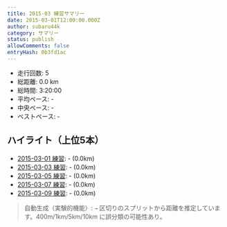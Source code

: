 ```yaml
---
title: 2015-03 練習サマリー
date: 2015-03-01T12:00:00.000Z
author: subaru44k
category: サマリー
status: publish
allowComments: false
entryHash: 0b3fd1ac
---
```

- 走行回数: 5
- 総距離: 0.0 km
- 総時間: 3:20:00
- 平均ペース: -
- 中央ペース: -
- ベストペース: -

## ハイライト（上位5本）
- [2015-03-01 練習](/2015-03-01-2aa062c9cfb1b9177e680b6efe105b8e/): - (0.0km)
- [2015-03-03 練習](/2015-03-03-1226d9064006019cde2b65d553963b42/): - (0.0km)
- [2015-03-05 練習](/2015-03-05-650479fb0ce166b149beda24951612e5/): - (0.0km)
- [2015-03-07 練習](/2015-03-07-82efb9809d60a34b8f041b24386836f0/): - (0.0km)
- [2015-03-09 練習](/2015-03-09-b6a58f2aaff5ca77f1ff6192f1e5cdb3/): - (0.0km)

> 自動生成（実験的機能）: `→` 区切りのスプリットから距離を推定しています。400m/1km/5km/10km に誤分類の可能性あり。
